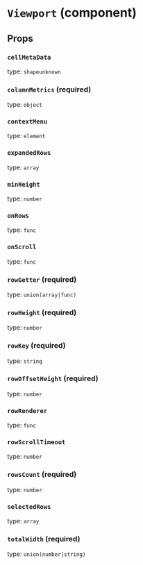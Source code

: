 `Viewport` (component)
======================



Props
-----

### `cellMetaData`

type: `shapeunknown`


### `columnMetrics` (required)

type: `object`


### `contextMenu`

type: `element`


### `expandedRows`

type: `array`


### `minHeight`

type: `number`


### `onRows`

type: `func`


### `onScroll`

type: `func`


### `rowGetter` (required)

type: `union(array|func)`


### `rowHeight` (required)

type: `number`


### `rowKey` (required)

type: `string`


### `rowOffsetHeight` (required)

type: `number`


### `rowRenderer`

type: `func`


### `rowScrollTimeout`

type: `number`


### `rowsCount` (required)

type: `number`


### `selectedRows`

type: `array`


### `totalWidth` (required)

type: `union(number|string)`

